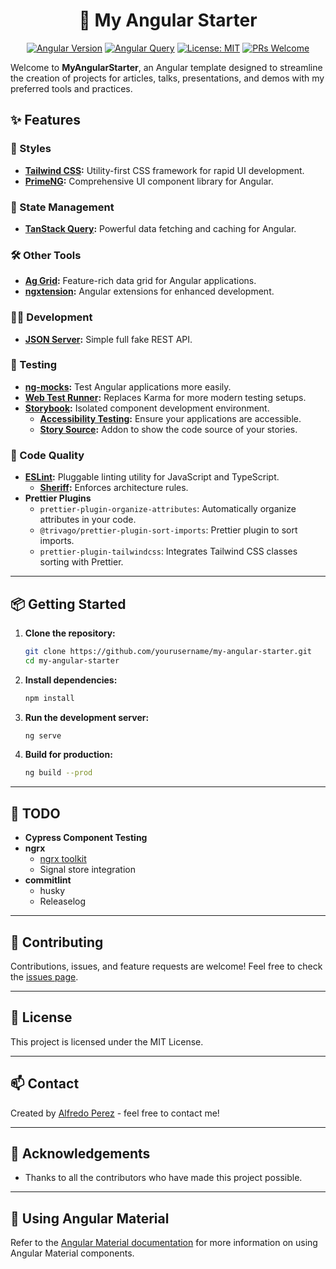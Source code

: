<div align="center">

# 🚀 My Angular Starter

[![Angular Version](https://img.shields.io/badge/Angular-v18-dd0031.svg)](https://angular.io)
[![Angular Query](https://img.shields.io/badge/Angular_Query-v1.0-blue.svg)](https://tanstack.com/query/latest)
[![License: MIT](https://img.shields.io/badge/License-MIT-yellow.svg)](https://opensource.org/licenses/MIT)
[![PRs Welcome](https://img.shields.io/badge/PRs-welcome-brightgreen.svg)](CONTRIBUTING.md)

</div>

Welcome to **MyAngularStarter**, an Angular template designed to streamline the creation of projects for articles, talks, presentations, and demos with my preferred tools and practices.

## ✨ Features

### 🎨 Styles

- **[Tailwind CSS](https://tailwindcss.com/docs/guides/angular):** Utility-first CSS framework for rapid UI development.
- **[PrimeNG](https://primeng.org/):** Comprehensive UI component library for Angular.

### 🔄 State Management

- **[TanStack Query](https://tanstack.com/query/latest/docs/framework/angular/installation):** Powerful data fetching and caching for Angular.

### 🛠️ Other Tools

- **[Ag Grid](https://www.ag-grid.com/angular-data-grid/getting-started/):** Feature-rich data grid for Angular applications.
- **[ngxtension](https://www.npmjs.com/package/ngxtension):** Angular extensions for enhanced development.

### 🧑‍💻 Development

- **[JSON Server](https://www.npmjs.com/package/json-server):** Simple full fake REST API.

### 🧪 Testing

- **[ng-mocks](https://ng-mocks.sudo.eu/extra/install):** Test Angular applications more easily.
- **[Web Test Runner](https://dev.to/danywalls/testing-in-angular-replace-karma-to-web-test-runner-5gag):** Replaces Karma for more modern testing setups.
- **[Storybook](https://storybook.js.org/docs/angular/get-started/introduction):** Isolated component development environment.
  - **[Accessibility Testing](https://storybook.js.org/docs/writing-tests/accessibility-testing):** Ensure your applications are accessible.
  - **[Story Source](https://www.npmjs.com/package/@storybook/addon-storysource):** Addon to show the code source of your stories.

### 🌟 Code Quality

- **[ESLint](https://github.com/angular-eslint/angular-eslint):** Pluggable linting utility for JavaScript and TypeScript.
  - **[Sheriff](https://github.com/softarc-consulting/sheriff):** Enforces architecture rules.
- **Prettier Plugins**
  - `prettier-plugin-organize-attributes`: Automatically organize attributes in your code.
  - `@trivago/prettier-plugin-sort-imports`: Prettier plugin to sort imports.
  - `prettier-plugin-tailwindcss`: Integrates Tailwind CSS classes sorting with Prettier.

---

## 📦 Getting Started

1. **Clone the repository:**

   ```sh
   git clone https://github.com/yourusername/my-angular-starter.git
   cd my-angular-starter
   ```

2. **Install dependencies:**

   ```sh
   npm install
   ```

3. **Run the development server:**

   ```sh
   ng serve
   ```

4. **Build for production:**
   ```sh
   ng build --prod
   ```

---

## 📝 TODO

- **Cypress Component Testing**
- **ngrx**
  - [ngrx toolkit](https://github.com/angular-architects/ngrx-toolkit)
  - Signal store integration
- **commitlint**
  - husky
  - Releaselog

---

## 🤝 Contributing

Contributions, issues, and feature requests are welcome! Feel free to check the [issues page](https://github.com/yourusername/my-angular-starter/issues).

---

## 📜 License

This project is licensed under the MIT License.

---

## 📫 Contact

Created by [Alfredo Perez](https://alfredo-perez.dev) - feel free to contact me!

---

## 🌟 Acknowledgements

- Thanks to all the contributors who have made this project possible.

---

## 📖 Using Angular Material

Refer to the [Angular Material documentation](https://material.angular.io/) for more information on using Angular Material components.
